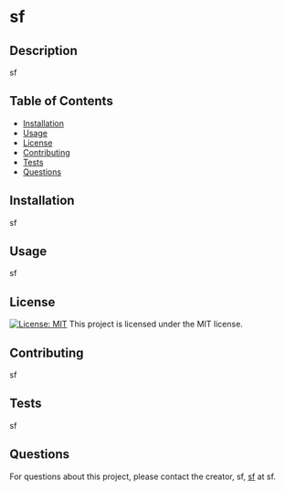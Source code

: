 
# sf

## Description
sf

## Table of Contents
- [Installation](#installation)
- [Usage](#usage)
- [License](#license)
- [Contributing](#contributing)
- [Tests](#tests)
- [Questions](#questions)

## Installation
sf

## Usage
sf

## License
[![License: MIT](https://img.shields.io/badge/License-MIT-blue.svg)](https://opensource.org/licenses/MIT)
This project is licensed under the MIT license.

## Contributing
sf

## Tests
sf

## Questions
For questions about this project, please contact the creator, sf, [sf](https://github.com/sf) at sf.
